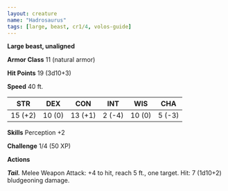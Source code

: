 ```yaml
---
layout: creature
name: "Hadrosaurus"
tags: [large, beast, cr1/4, volos-guide]
---
```


**Large beast, unaligned**

**Armor Class** 11 (natural armor)

**Hit Points** 19 (3d10+3)

**Speed** 40 ft.

|   STR   |   DEX   |   CON   |   INT   |   WIS   |   CHA   |
|:-----:|:-----:|:-----:|:-----:|:-----:|:-----:|
| 15 (+2) | 10 (0) | 13 (+1) | 2 (-4) | 10 (0) | 5 (-3) |

**Skills** Perception +2

**Challenge** 1/4 (50 XP)

**Actions**

***Tail.*** Melee Weapon Attack: +4 to hit, reach 5 ft., one target. Hit: 7 (1d10+2) bludgeoning damage.

